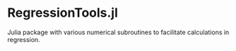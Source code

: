 # RegressionTools.jl

Julia package with various numerical subroutines to facilitate calculations in regression.

